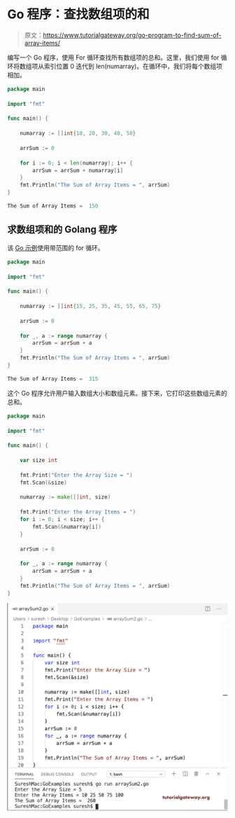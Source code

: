 # Go 程序：查找数组项的和

> 原文：<https://www.tutorialgateway.org/go-program-to-find-sum-of-array-items/>

编写一个 Go 程序，使用 For 循环查找所有数组项的总和。这里，我们使用 for 循环将数组项从索引位置 0 迭代到 len(numarray)。在循环中，我们将每个数组项相加。

```go
package main

import "fmt"

func main() {

    numarray := []int{10, 20, 30, 40, 50}

    arrSum := 0

    for i := 0; i < len(numarray); i++ {
        arrSum = arrSum + numarray[i]
    }
    fmt.Println("The Sum of Array Items = ", arrSum)
}
```

```go
The Sum of Array Items =  150
```

## 求数组项和的 Golang 程序

该 [Go 示例](https://www.tutorialgateway.org/go-programs/)使用带范围的 for 循环。

```go
package main

import "fmt"

func main() {

    numarray := []int{15, 25, 35, 45, 55, 65, 75}

    arrSum := 0

    for _, a := range numarray {
        arrSum = arrSum + a
    }
    fmt.Println("The Sum of Array Items = ", arrSum)
}
```

```go
The Sum of Array Items =  315
```

这个 Go 程序允许用户输入数组大小和数组元素。接下来，它打印这些数组元素的总和。

```go
package main

import "fmt"

func main() {

    var size int

    fmt.Print("Enter the Array Size = ")
    fmt.Scan(&size)

    numarray := make([]int, size)

    fmt.Print("Enter the Array Items = ")
    for i := 0; i < size; i++ {
        fmt.Scan(&numarray[i])
    }

    arrSum := 0

    for _, a := range numarray {
        arrSum = arrSum + a
    }
    fmt.Println("The Sum of Array Items = ", arrSum)
}
```

![Go Program to Find Sum of Array Items 3](img/db1fcb6e642f8bab65cb144bd718865e.png)